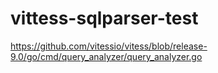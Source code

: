 # vittess-sqlparser-test

https://github.com/vitessio/vitess/blob/release-9.0/go/cmd/query_analyzer/query_analyzer.go
